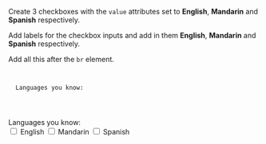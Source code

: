 Create 3 checkboxes with the `value` attributes
set to **English**, **Mandarin** and **Spanish**
respectively.

Add labels for the checkbox inputs and
add in them **English**, **Mandarin** and **Spanish**
respectively.

Add all this after the `br` element.

<codeblock language="html" type="exercise" testMode="fixedInput" defaultCSS="form {max-width: 300px; margin: 10px auto; font-family: Lato; border-radius: 10px; padding: 1rem; box-shadow: 0px 0px 4px; background-color: snow; font-size: 1.2rem; } form * { margin: 0.5rem; } button , input[type=`button`] { padding: 0.2rem 1rem; font-size: 1.1rem; font-weight: 700; margin: 1rem 0; }">
<code>
<form>
  <label>Languages you know:</label>
  <br>
</form>
</code>

<solution>
<form>
  <label>Languages you know:</label>
  <br>
  <input type="checkbox" value="English">
  <label>English</label>
  <input type="checkbox" value="Mandarin">
  <label>Mandarin</label>
  <input type="checkbox" value="Spanish">
  <label>Spanish</label>
</form>
</solution>
</codeblock>
